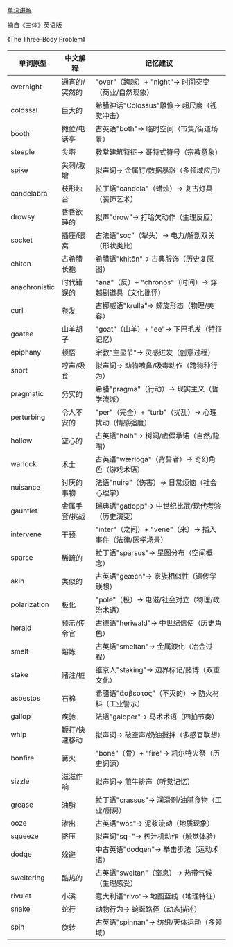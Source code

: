 [单词讲解](https://www.bilibili.com/audio/au4879274?type=1?type=6)

摘自《三体》英语版

《The Three-Body Problem》

| 单词原型        | 中文解释               | 记忆建议                                   |
|---------------|----------------------|------------------------------------------|
| overnight     | 通宵的/突然的         | "over"（跨越）+ "night"→ 时间突变（商业/自然现象）      |
| colossal      | 巨大的               | 希腊神话"Colossus"雕像→ 超尺度（视觉冲击）             |
| booth         | 摊位/电话亭          | 古英语"both"→ 临时空间（市集/街道场景）                |
| steeple       | 尖塔                | 教堂建筑特征→ 哥特式符号（宗教意象）                   |
| spike         | 尖刺/激增           | 拟声词→ 金属钉/数据暴涨（多领域应用）                  |
| candelabra    | 枝形烛台            | 拉丁语"candela"（蜡烛）→ 复古灯具（装饰艺术）            |
| drowsy        | 昏昏欲睡的           | 拟声"drow"→ 打哈欠动作（生理反应）                    |
| socket        | 插座/眼窝           | 古法语"soc"（犁头）→ 电力/解剖双关（形状类比）            |
| chiton        | 古希腊长袍           | 希腊语"khitōn"→ 古典服饰（历史复原图）                 |
| anachronistic | 时代错误的           | "ana"（反）+ "chronos"（时间）→ 穿越剧道具（文化批评）    |
| curl          | 卷发                | 古挪威语"krulla"→ 螺旋形态（物理/美容）                |
| goatee        | 山羊胡子            | "goat"（山羊）+ "ee"→ 下巴毛发（特征记忆）              |
| epiphany      | 顿悟                | 宗教"主显节"→ 灵感迸发（创意过程）                     |
| snort         | 哼声/吸食           | 拟声词→ 动物喷鼻/吸毒动作（跨物种行为）                 |
| pragmatic     | 务实的               | 希腊"pragma"（行动）→ 现实主义（哲学流派）               |
| perturbing    | 令人不安的           | "per"（完全）+ "turb"（扰乱）→ 心理扰动（情感强度）       |
| hollow        | 空心的               | 古英语"holh"→ 树洞/虚假承诺（自然/隐喻）                |
| warlock       | 术士                | 古英语"wǣrloga"（背誓者）→ 奇幻角色（游戏术语）            |
| nuisance      | 讨厌的事物           | 法语"nuire"（伤害）→ 日常烦恼（社会心理学）               |
| gauntlet      | 金属手套/挑战        | 瑞典语"gatlopp"→ 中世纪比武/现代考验（历史演变）           |
| intervene     | 干预                 | "inter"（之间）+ "vene"（来）→ 插入事件（法律/医学场景） |
| sparse        | 稀疏的               | 拉丁语"sparsus"→ 星图分布（空间概念）                |
| akin          | 类似的               | 古英语"geæcn"→ 家族相似性（遗传学联想）               |
| polarization  | 极化                 | "pole"（极）→ 电磁/社会对立（物理/政治术语）            |
| herald        | 预示/传令官          | 古德语"heriwald"→ 中世纪信使（历史角色）               |
| smelt         | 熔炼                 | 古英语"smeltan"→ 金属液化（冶金过程）                 |
| stake         | 赌注/桩              | 维京人"staking"→ 边界标记/赌博（双重文化）              |
| asbestos      | 石棉                 | 希腊语"ἄσβεστος"（不灭的）→ 防火材料（工业警示）          |
| gallop        | 疾驰                 | 法语"galoper"→ 马术术语（四拍节奏）                   |
| whip          | 鞭打/快速移动        | 拟声词→ 破空声/奶油搅拌（多感官联想）                  |
| bonfire       | 篝火                 | "bone"（骨）+ "fire"→ 凯尔特火祭（历史词源）            |
| sizzle        | 滋滋作响             | 拟声词→ 煎牛排声（听觉记忆）                        |
| grease        | 油脂                 | 拉丁语"crassus"→ 润滑剂/油腻食物（工业/厨房）            |
| ooze          | 渗出                 | 古英语"wōs"→ 泥浆流动（地质现象）                     |
| squeeze       | 挤压                 | 拟声词"sq-"→ 榨汁机动作（触觉体验）                   |
| dodge         | 躲避                 | 中古英语"dodgen"→ 拳击步法（运动术语）                 |
| sweltering    | 酷热的               | 古英语"sweltan"（窒息）→ 热带气候（生理感受）            |
| rivulet       | 小溪                 | 意大利语"rivo"→ 地图蓝线（地理特征）                   |
| snake         | 蛇行                 | 动物行为→ 蜿蜒路径（动态描述）                       |
| spin          | 旋转                 | 古英语"spinnan"→ 纺织/天体运动（多领域）                |